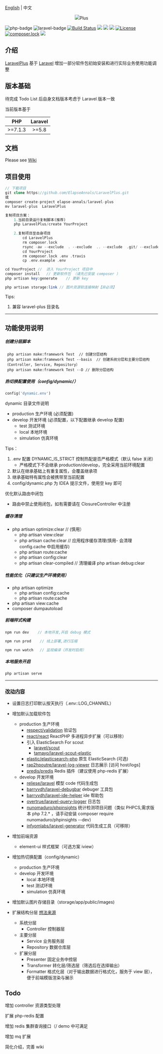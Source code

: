 [English](./README-EN.md) | 中文

<p align="center"><img src="https://laravel.com/assets/img/components/logo-laravel.svg"><span align="center">Plus</span> </p>

![php-badge](https://img.shields.io/badge/php-%3E%3D%207.1-8892BF.svg)
![laravel-badge](https://img.shields.io/badge/Laravel%20-%3E%3D5.8-red.svg)
[![Build Status](https://api.travis-ci.org/ElapseAnnals/LaravelPlus.svg)](https://travis-ci.org/ElapseAnnals/LaravelPlus)
<img class="latest_stable_version_img" src="https://poser.pugx.org/elapse-annals/laravel-plus/v/stable">
<img class="total_img" src="https://poser.pugx.org/elapse-annals/laravel-plus/downloads">
<img class="latest_unstable_version_img" src="https://poser.pugx.org/elapse-annals/laravel-plus/v/unstable">
[![License](https://poser.pugx.org/elapse-annals/laravel-plus/license)](LICENSE)
[![composer.lock](https://poser.pugx.org/elapse-annals/laravel-plus/composerlock)](https://packagist.org/packages/elapse-annals/laravel-plus)
<a href="https://beerpay.io/ElapseAnnals/LaravelPlus"><img src="https://beerpay.io/ElapseAnnals/LaravelPlus/make-wish.svg?style=flat" /></a>

## 介绍
[LaravelPlus](https://github.com/ElapseAnnals/LaravelPlus) 基于 [Laravel](https://github.com/laravel/laravel) 增加一部分软件包初始安装和进行实际业务使用功能调整



## 版本基础
待完成 Todo List 后自身文档版本考虑于 Laravel 版本一致

当前版本基于 

| PHP     | Laravel |
|:-------:|:-------:|
| >=7.1.3 | >=5.8    |

## 文档

Please see [Wiki](https://github.com/ElapseAnnals/LaravelPlus.wiki.git) 

## 项目使用

```php
// 下载项目
git clone https://github.com/ElapseAnnals/LaravelPlus.git   
或
composer create-project elapse-annals/laravel-plus
mv laravel-plus  LaravelPlus

复制项目方案：
    1.当前目录运行复制脚本(推荐)
    php LaravelPlus/create YourProject
    
    2.复制项目至自身项目
        cd LaravelPlus
        rm composer.lock
        rsync -av --exclude  . --exclude  .. --exclude  .git/ --exclude  vendor/ --exclude  .github/ LaravelPlus/* YourProject               // */         
        cd YourProject
        rm composer.lock .env .travis
        cp .env.example .env   

cd YourProject //  进入 YourProject 项目中
composer install   // 更新软件包 （请先已安装 composer ）
php artisan key:generate    // 更新 key

php artisan storage:link // 图片资源软连接映射【非必须】
```
Tips:
1. 兼容 laravel-plus 目录名

<hr>

## 功能使用说明

##### 创建分层脚本
```
 php artisan make:framework Test  // 创建分层结构
 php artisan make:framework Test --basis  // 创建系统分层和主要分层结构（Controller, Service, Repository）
 php artisan make:framework Test --D // 删除分层结构 
```

##### 热切换配置使用（config/dynamic/）
```php
config('dynamic.env')

```
dynamic 目录文件说明
   -  production 生产环境 (必须配置)
 -  develop 开发环境 (必须配置，以下配置继承 develop 配置)
    -  test 测试环境
    -  local 本地环境
    -  simulation 仿真环境
    
Tips：
  
1. .env 配置 DYNAMIC_IS_STRICT 控制热配是否严格模式（默认 false 关闭）
    - 严格模式下不会继承 production/develop，完全采用当前环境配置
2. 默认在继承基础上有重复属性，会覆盖继承项 
3. 继承基础特有属性会被携带至当前配置 
4. config/dynamic.php 为 IDEA 提示文件，使用空 key 即可

优化默认路由中闭包
- 路由中禁止使用闭包，如有需要请在 ClosureController 中注册

##### 缓存清理
- php artisan optimize:clear     // (慎用）
    - php artisan view:clear
    - php artisan cache:clear    // 应用程序缓存清理(慎用- 会清理 config.cache 中启用缓存)
    - php artisan route:cache
    - php artisan config:clear
    - php artisan clear-compiled    // 清理编译
 php artisan debug:clear

##### 性能优化（只建议生产环境使用）
- php artisan optimize
    - php artisan config:cache
    - php artisan route:cache
- php artisan view:cache
- composer dumpautoload


##### 前端样式构建

 ```php
npm run dev    // 本地开发,开启 debug 模式

npm run prod    // 线上部署,进行压缩

npm run watch   // 监视编译（开发时启用）
```

##### 本地服务开启
```php
php artisan serve
```

<hr />

### [改动内容](https://github.com/ElapseAnnals/LaravelPlus/wiki/3.-%E6%94%B9%E5%8A%A8%E5%86%85%E5%AE%B9)
- 设置日志打印默认按天执行（.env::LOG_CHANNEL）
- 增加默认加载软件包
    - production  生产环境
        - [respect/validation](https://github.com/Respect/Validation) 验证包
        - [react/react](https://github.com/reactphp/react) ReactPHP 多进程异步扩展（可以移除）
        - 引入 ElasticSearch For scout
            - [laravel/scout](https://github.com/laravel/scout) 
            - [tamayo/laravel-scout-elastic](https://github.com/ErickTamayo/laravel-scout-elastic)
        - [elastic/elasticsearch-php](https://github.com/elastic/elasticsearch-php) 原生 ElasticSearch (可选)
        - [rap2hpoutre/laravel-log-viewer](https://github.com/rap2hpoutre/laravel-log-viewer) 日志展示 [访问 host/logs] 
        - [predis/predis](https://github.com/nrk/predis) Redis 插件（建议使用 php-redis 扩展）
    - develop     开发环境
      - [reliese/laravel](https://github.com/reliese/laravel)         模型 code 代码生成包
      - [barryvdh/laravel-debugbar](https://github.com/barryvdh/laravel-debugbar)   debuger 工具包
      - [barryvdh/laravel-ide-helper](https://github.com/barryvdh/laravel-ide-helper)   ide 帮助包    
      - [overtrue/laravel-query-logger](https://github.com/overtrue/laravel-query-logger)       日志包
      - [nunomaduro/phpinsights](https://github.com/nunomaduro/phpinsights)          统计检测项目问题（类似 PHPCS,需求版本 php 7.2.* ，请手动安装 composer require nunomaduro/phpinsights --dev）
      - [infyomlabs/laravel-generator](https://github.com/InfyOmLabs/laravel-generator)     代码生成工具（可移除）
  
-  增加前端资源
    - element-ui 样式框架（可选方案 iview）
  
 - 增加热切换配置（config/dynamic）
   -  production 生产环境
   -  develop 开发环境 
        -  local 本地环境
        -  test 测试环境
        -  simulation 仿真环境
   
   
 - 增加默认图片存储目录（storage/app/public/images)
 - 扩展结构分层 [想法来源](https://learnku.com/articles/19452?order_by=created_at&)
    - 系统分层
        - Controller 控制器层
    - 主要分层
        - Service 业务服务层
        - Repository 数据仓库层
    - 扩展分层
        - Presenter 固定业务中控层
        - Transformer 转化层/筛选层（筛选后在选择输出）
        - Formatter 格式化层（对于输出数据进行格式化，服务于 view 层），便于前端模版渲染与展示


## Todo

增加 controller 资源类型处理



扩展  php-redis 配置



增加 redis 集群查询接口（/ demo 中可满足

增加 mq 扩展



简化介绍，完善 wiki



        
